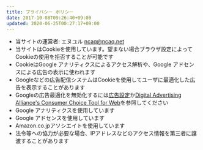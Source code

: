 ```yaml
---
title: プライバシー ポリシー
date: 2017-10-08T09:26:40+09:00
updated: 2020-06-25T00:27:17+09:00
---
```


* 当サイトの運営者: エヌユル <ncaq@ncaq.net>
* 当サイトはCookieを使用しています。望まない場合ブラウザ設定によってCookieの使用を拒否することが可能です
* CookieはGoogle アナリティクスによるアクセス解析や、Google アドセンスによる広告の表示に使われます
* Googleなどの広告配信システムはCookieを使用してユーザに最適化した広告を表示することがあります
* Googleの広告最適化を無効化するには[広告設定](https://adssettings.google.com/authenticated)か[Digital Advertising Alliance's Consumer Choice Tool for Web](http://optout.aboutads.info/#!/)を参照してください
* Google アナリティクスを使用しています
* Google アドセンスを使用しています
* Amazon.co.jpアソシエイトを使用しています
* 法令等への協力が必要な場合、IPアドレスなどのアクセス情報を第三者に譲渡することがあります
